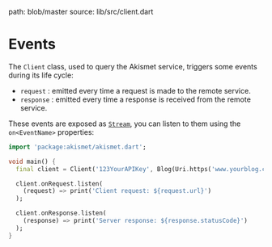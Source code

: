 path: blob/master
source: lib/src/client.dart

# Events
The `Client` class, used to query the Akismet service, triggers some events during its life cycle:

- `request` : emitted every time a request is made to the remote service.
- `response` : emitted every time a response is received from the remote service.

These events are exposed as [`Stream`](https://api.dart.dev/stable/dart-async/Stream-class.html), you can listen to them using the `on<EventName>` properties:

```dart
import 'package:akismet/akismet.dart';

void main() {
  final client = Client('123YourAPIKey', Blog(Uri.https('www.yourblog.com', '/')));

  client.onRequest.listen(
    (request) => print('Client request: ${request.url}')
  );

  client.onResponse.listen(
    (response) => print('Server response: ${response.statusCode}')
  );
}
```

